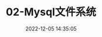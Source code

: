 ---
title: 02-Mysql文件系统
date: 2022-12-05 14:35:05
permalink: /pages/57be9e/
categories:
  - mysql45
  - 第二讲
tags:
  - 
---